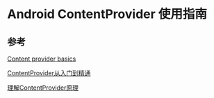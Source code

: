 # Android ContentProvider 使用指南


## 参考

[Content provider basics](https://developer.android.com/guide/topics/providers/content-provider-basics)

[ContentProvider从入门到精通](https://www.jianshu.com/p/f5ec75a9cfea)

[理解ContentProvider原理](http://gityuan.com/2016/07/30/content-provider/)
